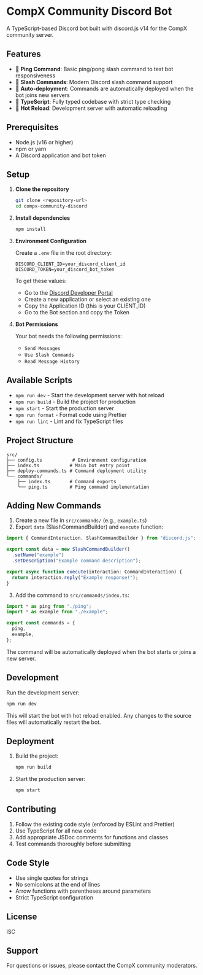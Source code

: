 # CompX Community Discord Bot

A TypeScript-based Discord bot built with discord.js v14 for the CompX community server.

## Features

- 🏓 **Ping Command**: Basic ping/pong slash command to test bot responsiveness
- 🤖 **Slash Commands**: Modern Discord slash command support
- 🔧 **Auto-deployment**: Commands are automatically deployed when the bot joins new servers
- 📝 **TypeScript**: Fully typed codebase with strict type checking
- 🔄 **Hot Reload**: Development server with automatic reloading

## Prerequisites

- Node.js (v16 or higher)
- npm or yarn
- A Discord application and bot token

## Setup

1. **Clone the repository**

   ```bash
   git clone <repository-url>
   cd compx-community-discord
   ```

2. **Install dependencies**

   ```bash
   npm install
   ```

3. **Environment Configuration**

   Create a `.env` file in the root directory:

   ```env
   DISCORD_CLIENT_ID=your_discord_client_id
   DISCORD_TOKEN=your_discord_bot_token
   ```

   To get these values:
   - Go to the [Discord Developer Portal](https://discord.com/developers/applications)
   - Create a new application or select an existing one
   - Copy the Application ID (this is your CLIENT_ID)
   - Go to the Bot section and copy the Token

4. **Bot Permissions**

   Your bot needs the following permissions:
   - `Send Messages`
   - `Use Slash Commands`
   - `Read Message History`

## Available Scripts

- `npm run dev` - Start the development server with hot reload
- `npm run build` - Build the project for production
- `npm start` - Start the production server
- `npm run format` - Format code using Prettier
- `npm run lint` - Lint and fix TypeScript files

## Project Structure

```
src/
├── config.ts           # Environment configuration
├── index.ts           # Main bot entry point
├── deploy-commands.ts # Command deployment utility
└── commands/
    ├── index.ts       # Command exports
    └── ping.ts        # Ping command implementation
```

## Adding New Commands

1. Create a new file in `src/commands/` (e.g., `example.ts`)
2. Export `data` (SlashCommandBuilder) and `execute` function:

```typescript
import { CommandInteraction, SlashCommandBuilder } from "discord.js";

export const data = new SlashCommandBuilder()
  .setName("example")
  .setDescription("Example command description");

export async function execute(interaction: CommandInteraction) {
  return interaction.reply("Example response!");
}
```

3. Add the command to `src/commands/index.ts`:

```typescript
import * as ping from "./ping";
import * as example from "./example";

export const commands = {
  ping,
  example,
};
```

The command will be automatically deployed when the bot starts or joins a new server.

## Development

Run the development server:

```bash
npm run dev
```

This will start the bot with hot reload enabled. Any changes to the source files will automatically restart the bot.

## Deployment

1. Build the project:

   ```bash
   npm run build
   ```

2. Start the production server:
   ```bash
   npm start
   ```

## Contributing

1. Follow the existing code style (enforced by ESLint and Prettier)
2. Use TypeScript for all new code
3. Add appropriate JSDoc comments for functions and classes
4. Test commands thoroughly before submitting

## Code Style

- Use single quotes for strings
- No semicolons at the end of lines
- Arrow functions with parentheses around parameters
- Strict TypeScript configuration

## License

ISC

## Support

For questions or issues, please contact the CompX community moderators.
